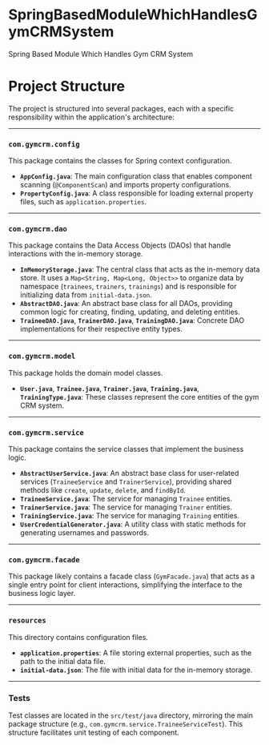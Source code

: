 # SpringBasedModuleWhichHandlesGymCRMSystem
Spring Based Module Which Handles Gym CRM System

# Project Structure

The project is structured into several packages, each with a specific responsibility within the application's architecture:

---

### `com.gymcrm.config`

This package contains the classes for Spring context configuration.

* **`AppConfig.java`**: The main configuration class that enables component scanning (`@ComponentScan`) and imports property configurations.
* **`PropertyConfig.java`**: A class responsible for loading external property files, such as `application.properties`.

---

### `com.gymcrm.dao`

This package contains the Data Access Objects (DAOs) that handle interactions with the in-memory storage.

* **`InMemoryStorage.java`**: The central class that acts as the in-memory data store. It uses a `Map<String, Map<Long, Object>>` to organize data by namespace (`trainees`, `trainers`, `trainings`) and is responsible for initializing data from `initial-data.json`.
* **`AbstractDAO.java`**: An abstract base class for all DAOs, providing common logic for creating, finding, updating, and deleting entities.
* **`TraineeDAO.java`**, **`TrainerDAO.java`**, **`TrainingDAO.java`**: Concrete DAO implementations for their respective entity types.

---

### `com.gymcrm.model`

This package holds the domain model classes.

* **`User.java`**, **`Trainee.java`**, **`Trainer.java`**, **`Training.java`**, **`TrainingType.java`**: These classes represent the core entities of the gym CRM system.

---

### `com.gymcrm.service`

This package contains the service classes that implement the business logic.

* **`AbstractUserService.java`**: An abstract base class for user-related services (`TraineeService` and `TrainerService`), providing shared methods like `create`, `update`, `delete`, and `findById`.
* **`TraineeService.java`**: The service for managing `Trainee` entities.
* **`TrainerService.java`**: The service for managing `Trainer` entities.
* **`TrainingService.java`**: The service for managing `Training` entities.
* **`UserCredentialGenerator.java`**: A utility class with static methods for generating usernames and passwords.

---

### `com.gymcrm.facade`

This package likely contains a facade class (`GymFacade.java`) that acts as a single entry point for client interactions, simplifying the interface to the business logic layer.

---

### `resources`

This directory contains configuration files.

* **`application.properties`**: A file storing external properties, such as the path to the initial data file.
* **`initial-data.json`**: The file with initial data for the in-memory storage.

---

### Tests

Test classes are located in the `src/test/java` directory, mirroring the main package structure (e.g., `com.gymcrm.service.TraineeServiceTest`). This structure facilitates unit testing of each component.
